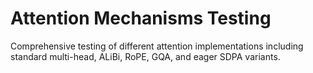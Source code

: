 # Attention Mechanisms Testing

Comprehensive testing of different attention implementations including standard multi-head, ALiBi, RoPE, GQA, and eager SDPA variants.

